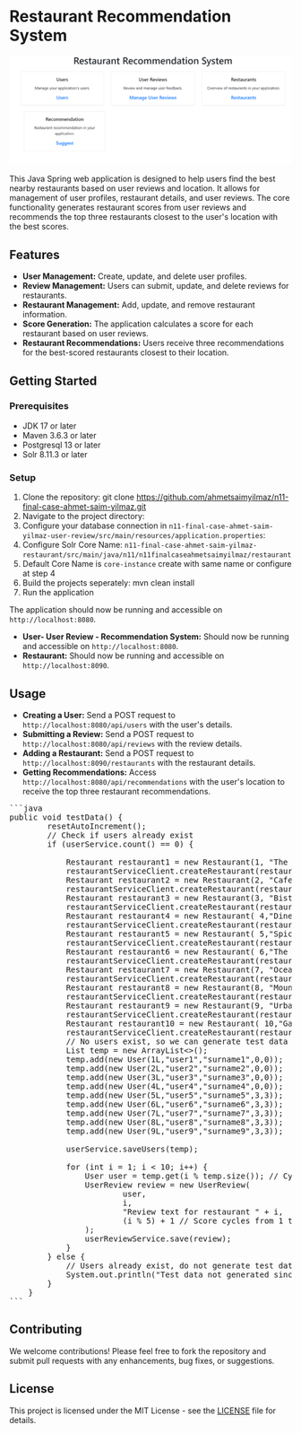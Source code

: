 # Restaurant Recommendation System

![Application Screenshot](https://github.com/ahmetsaimyilmaz/n11-final-case-ahmet-saim-yilmaz/blob/master/WelcomePage.PNG)

This Java Spring web application is designed to help users find the best nearby restaurants based on user reviews and location. 
It allows for management of user profiles, restaurant details, and user reviews. The core functionality generates restaurant scores from user reviews and recommends the top three restaurants closest to the user's location with the best scores.

## Features

- **User Management:** Create, update, and delete user profiles.
- **Review Management:** Users can submit, update, and delete reviews for restaurants.
- **Restaurant Management:** Add, update, and remove restaurant information.
- **Score Generation:** The application calculates a score for each restaurant based on user reviews.
- **Restaurant Recommendations:** Users receive three recommendations for the best-scored restaurants closest to their location.

## Getting Started

### Prerequisites

- JDK 17 or later
- Maven 3.6.3 or later
- Postgresql 13 or later
- Solr 8.11.3 or later

### Setup

1. Clone the repository: git clone [<repository-url>](https://github.com/ahmetsaimyilmaz/n11-final-case-ahmet-saim-yilmaz.git)https://github.com/ahmetsaimyilmaz/n11-final-case-ahmet-saim-yilmaz.git
2. Navigate to the project directory:
3. Configure your database connection in `n11-final-case-ahmet-saim-yilmaz-user-review/src/main/resources/application.properties`:
4. Configure Solr Core Name: `n11-final-case-ahmet-saim-yilmaz-restaurant/src/main/java/n11/n11finalcaseahmetsaimyilmaz/restaurant`
5. Default Core Name is `core-instance` create with same name or configure at step 4
6. Build the projects seperately: mvn clean install
7. Run the application

The application should now be running and accessible on `http://localhost:8080`.

- **User- User Review - Recommendation System:** Should now be running and accessible on `http://localhost:8080`.
- **Restaurant:** Should now be running and accessible on `http://localhost:8090`.

## Usage

- **Creating a User:** Send a POST request to `http://localhost:8080/api/users` with the user's details.
- **Submitting a Review:** Send a POST request to `http://localhost:8080/api/reviews` with the review details.
- **Adding a Restaurant:** Send a POST request to `http://localhost:8090/restaurants` with the restaurant details.
- **Getting Recommendations:** Access `http://localhost:8080/api/recommendations` with the user's location to receive the top three restaurant recommendations.
<pre>
```java
public void testData() {
        resetAutoIncrement();
        // Check if users already exist
        if (userService.count() == 0) {

            Restaurant restaurant1 = new Restaurant(1, "The Gourmet Kitchen", 3,3, 0);
            restaurantServiceClient.createRestaurant(restaurant1);
            Restaurant restaurant2 = new Restaurant(2, "Cafe Delights", 3,3, 0);
            restaurantServiceClient.createRestaurant(restaurant2);
            Restaurant restaurant3 = new Restaurant(3, "Bistro Boulevard", 3,3, 0);
            restaurantServiceClient.createRestaurant(restaurant3);
            Restaurant restaurant4 = new Restaurant( 4,"Dine Fine", 3,3, 0);
            restaurantServiceClient.createRestaurant(restaurant4);
            Restaurant restaurant5 = new Restaurant( 5,"Spice Symphony", 3,3, 0);
            restaurantServiceClient.createRestaurant(restaurant5);
            Restaurant restaurant6 = new Restaurant( 6,"The Curry Leaf", 0,0, 0);
            restaurantServiceClient.createRestaurant(restaurant6);
            Restaurant restaurant7 = new Restaurant(7, "Ocean's Plate", 0,0, 0);
            restaurantServiceClient.createRestaurant(restaurant7);
            Restaurant restaurant8 = new Restaurant(8, "Mountain Munch", 0,0, 0);
            restaurantServiceClient.createRestaurant(restaurant8);
            Restaurant restaurant9 = new Restaurant(9, "Urban Eats", 0,0, 0);
            restaurantServiceClient.createRestaurant(restaurant9);
            Restaurant restaurant10 = new Restaurant( 10,"Garden Bites", 0,0, 0);
            restaurantServiceClient.createRestaurant(restaurant10);
            // No users exist, so we can generate test data
            List<User> temp = new ArrayList<>();
            temp.add(new User(1L,"user1","surname1",0,0));
            temp.add(new User(2L,"user2","surname2",0,0));
            temp.add(new User(3L,"user3","surname3",0,0));
            temp.add(new User(4L,"user4","surname4",0,0));
            temp.add(new User(5L,"user5","surname5",3,3));
            temp.add(new User(6L,"user6","surname6",3,3));
            temp.add(new User(7L,"user7","surname7",3,3));
            temp.add(new User(8L,"user8","surname8",3,3));
            temp.add(new User(9L,"user9","surname9",3,3));

            userService.saveUsers(temp);

            for (int i = 1; i < 10; i++) {
                User user = temp.get(i % temp.size()); // Cycle through users
                UserReview review = new UserReview(
                        user,
                        i,
                        "Review text for restaurant " + i,
                        (i % 5) + 1 // Score cycles from 1 to 5
                );
                userReviewService.save(review);
            }
        } else {
            // Users already exist, do not generate test data
            System.out.println("Test data not generated since data already exists.");
        }
    }
```
</pre>
  

## Contributing

We welcome contributions! Please feel free to fork the repository and submit pull requests with any enhancements, bug fixes, or suggestions.

## License

This project is licensed under the MIT License - see the [LICENSE](LICENSE) file for details.

 
